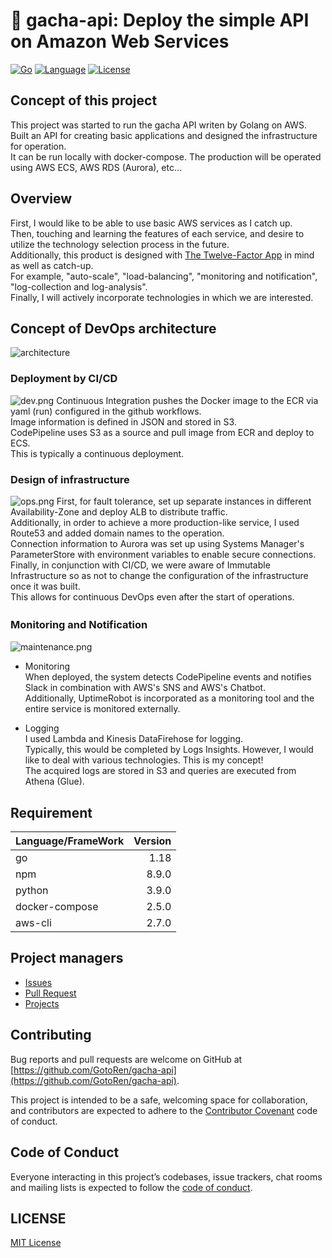 # 🏃 gacha-api: Deploy the simple API on Amazon Web Services

[![Go](https://github.com/GotoRen/gacha-api/actions/workflows/go.yml/badge.svg)](https://github.com/GotoRen/gacha-api/actions/workflows/go.yml)
[![Language](https://img.shields.io/badge/Go-1.18.0-blue.svg)](https://github.com/GotoRen/gacha-api)
[![License](https://img.shields.io/badge/license-MIT-blue.svg)](https://opensource.org/licenses/MIT)

## Concept of this project
This project was started to run the gacha API writen by Golang on AWS.<br>
Built an API for creating basic applications and designed the infrastructure for operation.<br>
It can be run locally with docker-compose. The production will be operated using AWS ECS, AWS RDS (Aurora), etc...<br>

## Overview
First, I would like to be able to use basic AWS services as I catch up.<br>
Then, touching and learning the features of each service, and desire to utilize the technology selection process in the future.<br>
Additionally, this product is designed with [The Twelve-Factor App](https://12factor.net/) in mind as well as catch-up.<br>
For example, "auto-scale", "load-balancing", "monitoring and notification", "log-collection and log-analysis".<br>
Finally, I will actively incorporate technologies in which we are interested.<br>

## Concept of DevOps architecture
![architecture](https://user-images.githubusercontent.com/63791288/113522998-0c822200-95e0-11eb-851a-ee61c69076f1.png)

### Deployment by CI/CD
![dev.png](https://user-images.githubusercontent.com/63791288/168437418-e4a88f98-888d-4005-b357-98f1ac04a547.png)
Continuous Integration pushes the Docker image to the ECR via yaml (run) configured in the github workflows.<br>
Image information is defined in JSON and stored in S3.<br>
CodePipeline uses S3 as a source and pull image from ECR and deploy to ECS.<br>
This is typically a continuous deployment.<br>

### Design of infrastructure
![ops.png](https://user-images.githubusercontent.com/63791288/168437521-9f775beb-e281-48e2-82ce-0032d699f666.png)
First, for fault tolerance, set up separate instances in different Availability-Zone and deploy ALB to distribute traffic.<br>
Additionally, in order to achieve a more production-like service, I used Route53 and added domain names to the operation.<br>
Connection information to Aurora was set up using Systems Manager's ParameterStore with environment variables to enable secure connections.<br>
Finally, in conjunction with CI/CD, we were aware of Immutable Infrastructure so as not to change the configuration of the infrastructure once it was built.<br>
This allows for continuous DevOps even after the start of operations.<br>

### Monitoring and Notification　
![maintenance.png](https://user-images.githubusercontent.com/63791288/168437532-a7ae8bf1-fd62-48f5-948e-f306f6a133a5.png)
- Monitoring<br>
When deployed, the system detects CodePipeline events and notifies Slack in combination with AWS's SNS and AWS's Chatbot.<br>
Additionally, UptimeRobot is incorporated as a monitoring tool and the entire service is monitored externally.<br>

- Logging<br>
I used Lambda and Kinesis DataFirehose for logging.<br>
Typically, this would be completed by Logs Insights. However, I would like to deal with various technologies. This is my concept!<br>
The acquired logs are stored in S3 and queries are executed from Athena (Glue).<br>

## Requirement

| Language/FrameWork | Version |
| :------------------ | ---------: |
| go                  |       1.18 |
| npm                 |      8.9.0 |
| python              |      3.9.0 |
| docker-compose      |      2.5.0 |
| aws-cli             |      2.7.0 |

## Project managers
- [Issues](https://github.com/GotoRen/gacha-api/issues)
- [Pull Request](https://github.com/GotoRen/gacha-api/pulls)
- [Projects](https://github.com/GotoRen/gacha-api/projects/1)

## Contributing

Bug reports and pull requests are welcome on GitHub at [https://github.com/GotoRen/gacha-api](https://github.com/GotoRen/gacha-api).

This project is intended to be a safe, welcoming space for collaboration, and contributors are expected to adhere to the [Contributor Covenant](http://contributor-covenant.org) code of conduct.

## Code of Conduct
Everyone interacting in this project’s codebases, issue trackers, chat rooms and mailing lists is expected to follow the [code of conduct](./CODE_OF_CONDUCT.md).

## LICENSE

[MIT License](./LICENSE)
